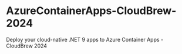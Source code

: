 # AzureContainerApps-CloudBrew-2024
Deploy your cloud-native .NET 9 apps to Azure Container Apps - CloudBrew 2024
